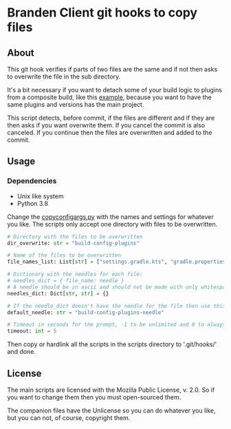 # Branden Client git hooks to copy files

## About

This git hook verifies if parts of two files are the same and if not then asks to overwrite the file
in the sub directory.

It's a bit necessary if you want to detach some of your build logic to plugins from a composite build,
like this [example](https://github.com/cortinico/kotlin-gradle-plugin-template), because you want to have the same
plugins and versions has the main project.

This script detects, before commit, if the files are different and if they are then asks if you want overwrite them.
If you cancel the commit is also canceled. If you continue then the files are overwritten and added to the commit.

## Usage

### Dependencies

 - Unix like system
 - Python 3.8


Change the [copyconfigargs.py](scripts/copyconfigargs.py) with the names and settings for whatever you like.
The scripts only accept one directory with files to be overwritten.

```python
# Directory with the files to be overwritten
dir_overwrite: str = "build-config-plugins"

# Name of the files to be overwritten
file_names_list: List[str] = ["settings.gradle.kts", "gradle.properties"]

# Dictionary with the needles for each file:
# needles_dict = { file_name: needle }
# A needle should be in ascii and should not be made with only whitespaces
needles_dict: Dict[str, str] = {}

# If the needle_dict doesn't have the needle for the file then use this one:
default_needle: str = "build-config-plugins-needle"

# Timeout in seconds for the prompt, -1 to be unlimited and 0 to always cancel
timeout: int = 5
```

Then copy or hardlink all the scripts in the scripts directory to '.git/hooks/' and done.

## License

The main scripts are licensed with the Mozilla Public License, v. 2.0.
So if you want to change them then you must open-sourced them.

The companion files have the Unlicense so you can do whatever you like, but you can not, of course, copyright them.

